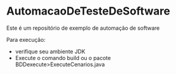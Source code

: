 # AutomacaoDeTesteDeSoftware
Este é um repositório de exemplo de automação de software

Para execução: 
- verifique seu ambiente JDK
- Execute o comando build ou o pacote BDDexecute>ExecuteCenarios.java
